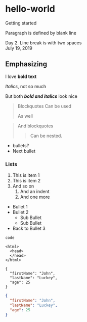 # hello-world
Getting started

Paragraph is defined by blank line

Day 2. 
Line break is with two spaces  
July 19, 2019 

## Emphasizing

I love **bold text**

*Italics*, not so much

But both ***bold and italics*** look nice

> Blockquotes
> Can be used
>
> As well

> And blockquotes
>> Can be nested.

- bullets?
- Next bullet

### Lists

1. This is item 1
2. This is item 2
3. And so on
   1. And an indent
   2. And one more


- Bullet 1
- Bullet 2
   - Sub Bullet
   - Sub Bullet
- Back to Bullet 3

` code `

    <html>
      <head>
      </head>
    </html>
```
{
  "firstName": "John",
  "lastName": "Luckey",
  "age": 25
}
```
```json
{
  "firstName": "John",
  "lastName": "Luckey",
  "age": 25
}
```
